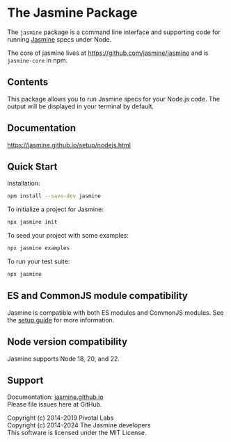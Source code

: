 # The Jasmine Package

The `jasmine` package is a command line interface and supporting code for running
[Jasmine](https://github.com/jasmine/jasmine) specs under Node.

The core of jasmine lives at https://github.com/jasmine/jasmine and is `jasmine-core` in npm.

## Contents

This package allows you to run Jasmine specs for your Node.js code. The output will be displayed in your terminal by default.

## Documentation

https://jasmine.github.io/setup/nodejs.html

## Quick Start

Installation:

```sh
npm install --save-dev jasmine
```

To initialize a project for Jasmine:

```sh
npx jasmine init
````

To seed your project with some examples:

```sh
npx jasmine examples
````

To run your test suite:

```sh
npx jasmine
````

## ES and CommonJS module compatibility

Jasmine is compatible with both ES modules and CommonJS modules. See the 
[setup guide](https://jasmine.github.io/setup/nodejs.html) for more information.


## Node version compatibility

Jasmine supports Node 18, 20, and 22.

## Support

Documentation: [jasmine.github.io](https://jasmine.github.io)<br>
Please file issues here at GitHub.

Copyright (c) 2014-2019 Pivotal Labs<br>
Copyright (c) 2014-2024 The Jasmine developers<br>
This software is licensed under the MIT License.
